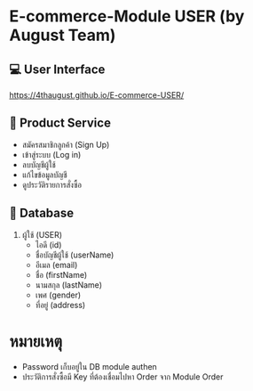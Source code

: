 # E-commerce-Module USER (by August Team)

## :computer: User Interface 
https://4thaugust.github.io/E-commerce-USER/
## :wrench: Product Service 
-   สมัครสมาชิกลูกค้า (Sign Up)
-   เข้าสู่ระบบ (Log in)
-   ลบบัญชีผู้ใช้
-   แก้ไขข้อมูลบัญชี
-   ดูประวัติรายการสั่งซื้อ


## :page_with_curl: Database 

1. ผู้ใช้ (USER)
   * ไอดี (id)
   * ชื่อบัญชีผู้ใช้ (userName)
   * อีเมล (email)
   * ชื่อ (firstName)
   * นามสกุล (lastName)
   * เพศ (gender)
   * ที่อยู่ (address)

  
# หมายเหตุ 
- Password เก็บอยู่ใน DB module authen
- ประวัติการสั่งซื้อมี Key ที่ต้องเชื่อมไปหา Order จาก Module Order           
